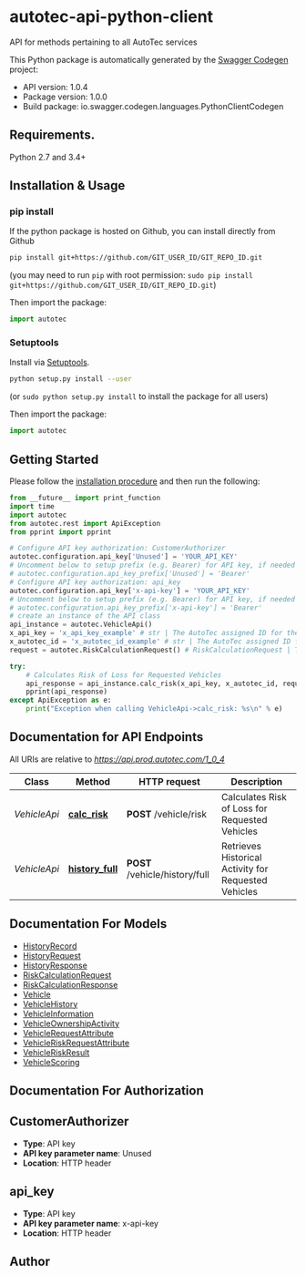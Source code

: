# autotec-api-python-client
API for methods pertaining to all AutoTec services

This Python package is automatically generated by the [Swagger Codegen](https://github.com/swagger-api/swagger-codegen) project:

- API version: 1.0.4
- Package version: 1.0.0
- Build package: io.swagger.codegen.languages.PythonClientCodegen

## Requirements.

Python 2.7 and 3.4+

## Installation & Usage
### pip install

If the python package is hosted on Github, you can install directly from Github

```sh
pip install git+https://github.com/GIT_USER_ID/GIT_REPO_ID.git
```
(you may need to run `pip` with root permission: `sudo pip install git+https://github.com/GIT_USER_ID/GIT_REPO_ID.git`)

Then import the package:
```python
import autotec 
```

### Setuptools

Install via [Setuptools](http://pypi.python.org/pypi/setuptools).

```sh
python setup.py install --user
```
(or `sudo python setup.py install` to install the package for all users)

Then import the package:
```python
import autotec
```

## Getting Started

Please follow the [installation procedure](#installation--usage) and then run the following:

```python
from __future__ import print_function
import time
import autotec
from autotec.rest import ApiException
from pprint import pprint

# Configure API key authorization: CustomerAuthorizer
autotec.configuration.api_key['Unused'] = 'YOUR_API_KEY'
# Uncomment below to setup prefix (e.g. Bearer) for API key, if needed
# autotec.configuration.api_key_prefix['Unused'] = 'Bearer'
# Configure API key authorization: api_key
autotec.configuration.api_key['x-api-key'] = 'YOUR_API_KEY'
# Uncomment below to setup prefix (e.g. Bearer) for API key, if needed
# autotec.configuration.api_key_prefix['x-api-key'] = 'Bearer'
# create an instance of the API class
api_instance = autotec.VehicleApi()
x_api_key = 'x_api_key_example' # str | The AutoTec assigned ID for the calling customer location
x_autotec_id = 'x_autotec_id_example' # str | The AutoTec assigned ID for the calling customer location
request = autotec.RiskCalculationRequest() # RiskCalculationRequest | The calculation request

try:
    # Calculates Risk of Loss for Requested Vehicles
    api_response = api_instance.calc_risk(x_api_key, x_autotec_id, request)
    pprint(api_response)
except ApiException as e:
    print("Exception when calling VehicleApi->calc_risk: %s\n" % e)

```

## Documentation for API Endpoints

All URIs are relative to *https://api.prod.autotec.com/1_0_4*

Class | Method | HTTP request | Description
------------ | ------------- | ------------- | -------------
*VehicleApi* | [**calc_risk**](docs/VehicleApi.md#calc_risk) | **POST** /vehicle/risk | Calculates Risk of Loss for Requested Vehicles
*VehicleApi* | [**history_full**](docs/VehicleApi.md#history_full) | **POST** /vehicle/history/full | Retrieves Historical Activity for Requested Vehicles


## Documentation For Models

 - [HistoryRecord](docs/HistoryRecord.md)
 - [HistoryRequest](docs/HistoryRequest.md)
 - [HistoryResponse](docs/HistoryResponse.md)
 - [RiskCalculationRequest](docs/RiskCalculationRequest.md)
 - [RiskCalculationResponse](docs/RiskCalculationResponse.md)
 - [Vehicle](docs/Vehicle.md)
 - [VehicleHistory](docs/VehicleHistory.md)
 - [VehicleInformation](docs/VehicleInformation.md)
 - [VehicleOwnershipActivity](docs/VehicleOwnershipActivity.md)
 - [VehicleRequestAttribute](docs/VehicleRequestAttribute.md)
 - [VehicleRiskRequestAttribute](docs/VehicleRiskRequestAttribute.md)
 - [VehicleRiskResult](docs/VehicleRiskResult.md)
 - [VehicleScoring](docs/VehicleScoring.md)


## Documentation For Authorization


## CustomerAuthorizer

- **Type**: API key
- **API key parameter name**: Unused
- **Location**: HTTP header

## api_key

- **Type**: API key
- **API key parameter name**: x-api-key
- **Location**: HTTP header


## Author



